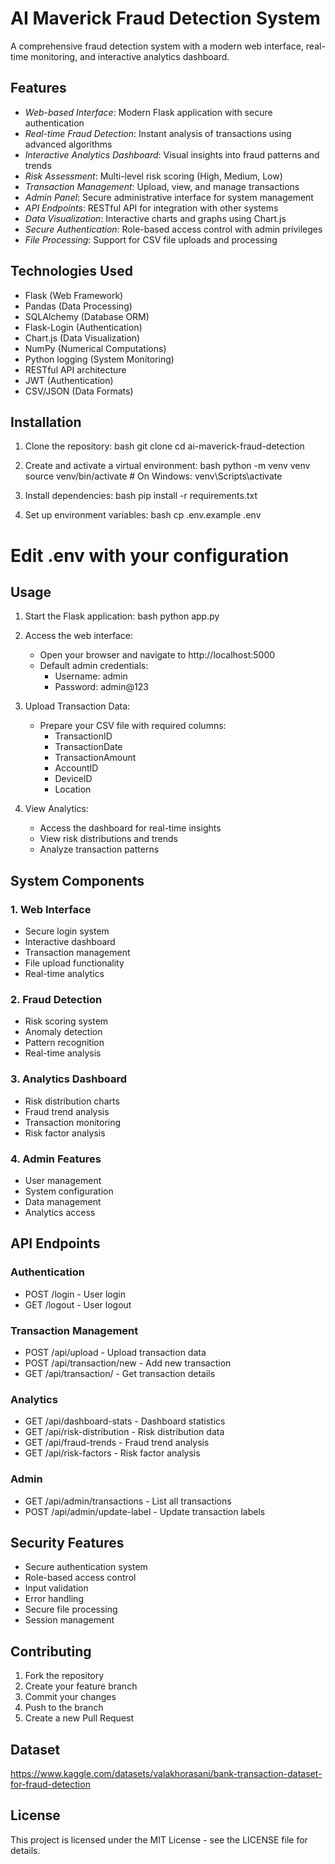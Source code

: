 # AI Maverick Fraud Detection System

A comprehensive fraud detection system with a modern web interface, real-time monitoring, and interactive analytics dashboard.

## Features

- *Web-based Interface*: Modern Flask application with secure authentication
- *Real-time Fraud Detection*: Instant analysis of transactions using advanced algorithms
- *Interactive Analytics Dashboard*: Visual insights into fraud patterns and trends
- *Risk Assessment*: Multi-level risk scoring (High, Medium, Low)
- *Transaction Management*: Upload, view, and manage transactions
- *Admin Panel*: Secure administrative interface for system management
- *API Endpoints*: RESTful API for integration with other systems
- *Data Visualization*: Interactive charts and graphs using Chart.js
- *Secure Authentication*: Role-based access control with admin privileges
- *File Processing*: Support for CSV file uploads and processing

## Technologies Used

- Flask (Web Framework)
- Pandas (Data Processing)
- SQLAlchemy (Database ORM)
- Flask-Login (Authentication)
- Chart.js (Data Visualization)
- NumPy (Numerical Computations)
- Python logging (System Monitoring)
- RESTful API architecture
- JWT (Authentication)
- CSV/JSON (Data Formats)

## Installation

1. Clone the repository:
bash
git clone <repository-url>
cd ai-maverick-fraud-detection


2. Create and activate a virtual environment:
bash
python -m venv venv
source venv/bin/activate  # On Windows: venv\Scripts\activate


3. Install dependencies:
bash
pip install -r requirements.txt


4. Set up environment variables:
bash
cp .env.example .env
# Edit .env with your configuration


## Usage

1. Start the Flask application:
bash
python app.py


2. Access the web interface:
   - Open your browser and navigate to http://localhost:5000
   - Default admin credentials:
     - Username: admin
     - Password: admin@123

3. Upload Transaction Data:
   - Prepare your CSV file with required columns:
     - TransactionID
     - TransactionDate
     - TransactionAmount
     - AccountID
     - DeviceID
     - Location

4. View Analytics:
   - Access the dashboard for real-time insights
   - View risk distributions and trends
   - Analyze transaction patterns

## System Components

### 1. Web Interface
- Secure login system
- Interactive dashboard
- Transaction management
- File upload functionality
- Real-time analytics

### 2. Fraud Detection
- Risk scoring system
- Anomaly detection
- Pattern recognition
- Real-time analysis

### 3. Analytics Dashboard
- Risk distribution charts
- Fraud trend analysis
- Transaction monitoring
- Risk factor analysis

### 4. Admin Features
- User management
- System configuration
- Data management
- Analytics access

## API Endpoints

### Authentication
- POST /login - User login
- GET /logout - User logout

### Transaction Management
- POST /api/upload - Upload transaction data
- POST /api/transaction/new - Add new transaction
- GET /api/transaction/<id> - Get transaction details

### Analytics
- GET /api/dashboard-stats - Dashboard statistics
- GET /api/risk-distribution - Risk distribution data
- GET /api/fraud-trends - Fraud trend analysis
- GET /api/risk-factors - Risk factor analysis

### Admin
- GET /api/admin/transactions - List all transactions
- POST /api/admin/update-label - Update transaction labels

## Security Features

- Secure authentication system
- Role-based access control
- Input validation
- Error handling
- Secure file processing
- Session management

## Contributing

1. Fork the repository
2. Create your feature branch
3. Commit your changes
4. Push to the branch
5. Create a new Pull Request

## Dataset
https://www.kaggle.com/datasets/valakhorasani/bank-transaction-dataset-for-fraud-detection

## License

This project is licensed under the MIT License - see the LICENSE file for details.
